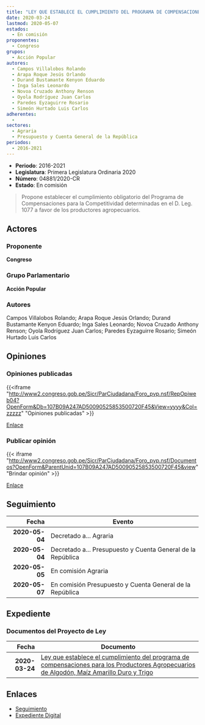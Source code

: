 ```yaml
---
title: "LEY QUE ESTABLECE EL CUMPLIMIENTO DEL PROGRAMA DE COMPENSACIONES PARA LOS PRODUCTORES AGROPECUARIOS DE ALGODÓN, MAÍZ AMARILLO DURO Y TRIGO"
date: 2020-03-24
lastmod: 2020-05-07
estados: 
  - En comisión
proponentes: 
  - Congreso
grupos: 
  - Acción Popular
autores: 
  - Campos Villalobos Rolando
  - Arapa Roque Jesús Orlando
  - Durand Bustamante Kenyon Eduardo
  - Inga Sales Leonardo
  - Novoa Cruzado Anthony Renson
  - Oyola Rodríguez Juan Carlos
  - Paredes Eyzaguirre Rosario
  - Simeón Hurtado Luis Carlos
adherentes: 
  - 
sectores: 
  - Agraria
  - Presupuesto y Cuenta General de la República
periodos: 
  - 2016-2021
---
```


- **Periodo**: 2016-2021
- **Legislatura**: Primera Legislatura Ordinaria 2020
- **Número**: 04881/2020-CR
- **Estado**: En comisión

> Propone establecer el cumplimiento obligatorio del Programa de Compensaciones para la Competitividad determinadas en el D. Leg. 1077 a favor de los productores agropecuarios.


## Actores

### Proponente

**Congreso**

### Grupo Parlamentario

**Acción Popular**

### Autores

Campos Villalobos Rolando; Arapa Roque Jesús Orlando; Durand Bustamante Kenyon Eduardo; Inga Sales Leonardo; Novoa Cruzado Anthony Renson; Oyola Rodríguez Juan Carlos; Paredes Eyzaguirre Rosario; Simeón Hurtado Luis Carlos


## Opiniones

### Opiniones publicadas

{{<iframe "http://www2.congreso.gob.pe/Sicr/ParCiudadana/Foro_pvp.nsf/RepOpiweb04?OpenForm&Db=107B09A247AD50090525853500720F45&View=yyyy&Col=zzzzz" "Opiniones publicadas" >}}

[Enlace](http://www2.congreso.gob.pe/Sicr/ParCiudadana/Foro_pvp.nsf/RepOpiweb04?OpenForm&Db=107B09A247AD50090525853500720F45&View=yyyy&Col=zzzzz)
### Publicar opinión

{{< iframe "http://www2.congreso.gob.pe/Sicr/ParCiudadana/Foro_pvp.nsf/Documentos?OpenForm&ParentUnid=107B09A247AD50090525853500720F45&view" "Brindar opinión" >}}

[Enlace](http://www2.congreso.gob.pe/Sicr/ParCiudadana/Foro_pvp.nsf/Documentos?OpenForm&ParentUnid=107B09A247AD50090525853500720F45&view)

## Seguimiento

| Fecha | Evento |
|------:|--------|
| **2020-05-04** | Decretado a... Agraria|
| **2020-05-04** | Decretado a... Presupuesto y Cuenta General de la República|
| **2020-05-05** | En comisión Agraria|
| **2020-05-07** | En comisión Presupuesto y Cuenta General de la República|


## Expediente


### Documentos del Proyecto de Ley

| Fecha | Documento |
|------:|--------|
| **2020-03-24** | [Ley que establece el cumplimiento del programa de compensaciones para los Productores Agropecuarios de Algodón, Maíz Amarillo Duro y Trigo](http://www.leyes.congreso.gob.pe/Documentos/2016_2021/Proyectos_de_Ley_y_de_Resoluciones_Legislativas/PL04881_20200324.pdf) |

## Enlaces 

- [Seguimiento](http://www2.congreso.gob.pe/Sicr/TraDocEstProc/CLProLey2016.nsf/f7fff46988ca05b1052578e100829cc7/7b8faa3546d79134052585360068c593?OpenDocument)
- [Expediente Digital](http://www2.congreso.gob.pe/Sicr/TraDocEstProc/CLProLey2016.nsf/f7fff46988ca05b1052578e100829cc7/7b8faa3546d79134052585360068c593?OpenDocument&Click=05257FB7005EB655.eb71d0cf91d8294e05256cdf006b5706/$Body/0.1C6C)
